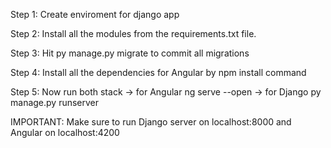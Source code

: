 Step 1: Create enviroment for django app

Step 2: Install all the modules from the requirements.txt file.

Step 3: Hit py manage.py migrate to commit all migrations

Step 4: Install all the dependencies for Angular by npm install command

Step 5: Now run both stack
-> for Angular ng serve --open
-> for Django py manage.py runserver

IMPORTANT: Make sure to run Django server on localhost:8000 and Angular on localhost:4200
